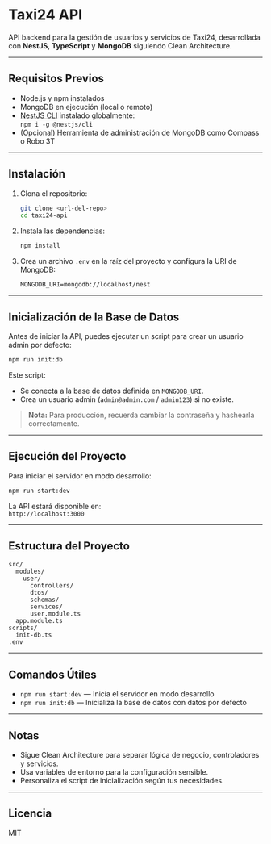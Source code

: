 # Taxi24 API

API backend para la gestión de usuarios y servicios de Taxi24, desarrollada con **NestJS**, **TypeScript** y **MongoDB** siguiendo Clean Architecture.

---

## Requisitos Previos

- Node.js y npm instalados
- MongoDB en ejecución (local o remoto)
- [NestJS CLI](https://docs.nestjs.com/cli/overview) instalado globalmente:  
  `npm i -g @nestjs/cli`
- (Opcional) Herramienta de administración de MongoDB como Compass o Robo 3T

---

## Instalación

1. Clona el repositorio:
   ```sh
   git clone <url-del-repo>
   cd taxi24-api
   ```

2. Instala las dependencias:
   ```sh
   npm install
   ```

3. Crea un archivo `.env` en la raíz del proyecto y configura la URI de MongoDB:
   ```
   MONGODB_URI=mongodb://localhost/nest
   ```

---

## Inicialización de la Base de Datos

Antes de iniciar la API, puedes ejecutar un script para crear un usuario admin por defecto:

```sh
npm run init:db
```

Este script:
- Se conecta a la base de datos definida en `MONGODB_URI`.
- Crea un usuario admin (`admin@admin.com` / `admin123`) si no existe.

> **Nota:** Para producción, recuerda cambiar la contraseña y hashearla correctamente.

---

## Ejecución del Proyecto

Para iniciar el servidor en modo desarrollo:

```sh
npm run start:dev
```

La API estará disponible en:  
`http://localhost:3000`

---

## Estructura del Proyecto

```
src/
  modules/
    user/
      controllers/
      dtos/
      schemas/
      services/
      user.module.ts
  app.module.ts
scripts/
  init-db.ts
.env
```

---

## Comandos Útiles

- `npm run start:dev` — Inicia el servidor en modo desarrollo
- `npm run init:db` — Inicializa la base de datos con datos por defecto

---

## Notas

- Sigue Clean Architecture para separar lógica de negocio, controladores y servicios.
- Usa variables de entorno para la configuración sensible.
- Personaliza el script de inicialización según tus necesidades.

---

## Licencia

MIT